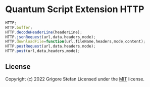 # Quantum Script Extension HTTP

```javascript
HTTP;
HTTP.buffer;
HTTP.decodeHeaderLine(headerLine);
HTTP.jsonRequest(url,data,headers,mode);
HTTP.downloadFile=function(url,fileName,headers,mode,content);
HTTP.postRequest(url,data,headers,mode);
HTTP.post(url,data,headers,mode);
```

## License

Copyright (c) 2022 Grigore Stefan
Licensed under the [MIT](LICENSE) license.
